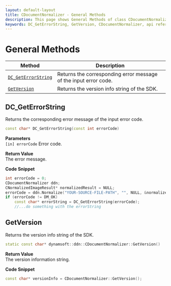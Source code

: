 ```yaml
---
layout: default-layout
title: CDocumentNormalizer - General Methods
description: This page shows General Methods of class CDocumentNormalizer of Dynamsoft Document Normalizer SDK C++ Edition.
keywords: DC_GetErrorString, GetVersion, CDocumentNormalizer, api reference, c++
---
```


# General Methods

| Method               | Description |
|----------------------|-------------|
| [`DC_GetErrorString`](#dc_geterrorstring) | Returns the corresponding error message of the input error code. |
| [`GetVersion`](#getversion) | Returns the version info string of the SDK. |

## DC_GetErrorString

Returns the corresponding error message of the input error code.

```cpp
const char* DC_GetErrorString(const int errorCode)
```

**Parameters**  
`[in] errorCode` Error code.

**Return Value**  
The error message.

**Code Snippet**

```cpp
int errorCode = 0;
CDocumentNormalizer ddn;
CNormalizedImageResult* normalizedResult = NULL;
errorCode = ddn.Normalize("YOUR-SOURCE-FILE-PATH", "", NULL, &normalizedResult);
if (errorCode != DM_OK)
    const char* errorString = DC_GetErrorString(errorCode);
    //...do something with the errorString
```

## GetVersion

Returns the version info string of the SDK.

```cpp
static const char* dynamsoft::ddn::CDocumentNormalizer::GetVersion()
```

**Return Value**  
The version information string.

**Code Snippet**

```cpp
const char* versionInfo = CDocumentNormalizer::GetVersion();
```
